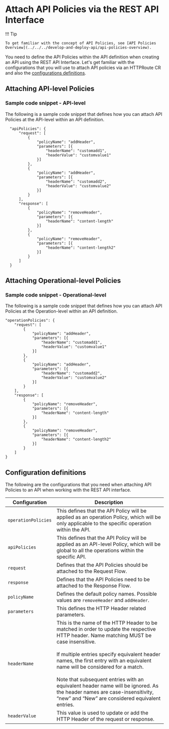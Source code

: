 # Attach API Policies via the REST API Interface

!!! Tip
    
    To get familiar with the concept of API Policies, see [API Policies Overview](../../../develop-and-deploy-api/api-policies-overview).

You need to define the API Policies within the API definition when creating an API using the REST API Interface. Let's get familiar with the configurations that you will use to attach API policies via an HTTPRoute CR and also the [configurations definitions](#configuration-definitions).

## Attaching API-level Policies

### Sample code snippet - API-level

The following is a sample code snippet that defines how you can attach API Policies at the API-level within an API definition.

```
  "apiPolicies": {
      "request": [
          {
              "policyName": "addHeader",
              "parameters": [{
                  "headerName": "customadd1",
                  "headerValue": "customvalue1"
              }]
          },
          {
              "policyName": "addHeader",
              "parameters": [{
                  "headerName": "customadd2",
                  "headerValue": "customvalue2"
              }]
          }
      ],
      "response": [
          {
              "policyName": "removeHeader",
              "parameters": [{
                  "headerName": "content-length"
              }]
          },
          {
              "policyName": "removeHeader",
              "parameters": [{
                  "headerName": "content-length2"
              }]
          }
      ]
  }
```

## Attaching Operational-level Policies

### Sample code snippet - Operational-level

The following is a sample code snippet that defines how you can attach API Policies at the Operation-level within an API definition.

```
"operationPolicies": {
    "request": [
        {
            "policyName": "addHeader",
            "parameters": [{
                "headerName": "customadd1",
                "headerValue": "customvalue1"
            }]
        },
        {
            "policyName": "addHeader",
            "parameters": [{
                "headerName": "customadd2",
                "headerValue": "customvalue2"
            }]
        }
    ],
    "response": [
        {
            "policyName": "removeHeader",
            "parameters": [{
                "headerName": "content-length"
            }]
        },
        {
            "policyName": "removeHeader",
            "parameters": [{
                "headerName": "content-length2"
            }]
        }
    ]
}
```

## Configuration definitions

The following are the configurations that you need when attaching API Policies to an API when working with the REST API interface.

<table>
<thead>
  <tr>
    <th>Configuration</th>
    <th>Description</th>
  </tr>
</thead>
<tbody>
  <tr>
    <td style="white-space: nowrap;"><code>operationPolicies</code></td>
    <td>This defines that the API Policy will be applied as an operation Policy, which will be only applicable to the specific operation within the API.</td>
  </tr>
  <tr>
    <td><code>apiPolicies</code></td>
    <td>This defines that the API Policy will be applied as an API-level Policy, which will be global to all the operations within the specific API.</td>
  </tr>
  <tr>
    <td><code>request</code></td>
    <td>Defines that the API Policies should be attached to the Request Flow.</td>
  </tr>
  <tr>
    <td><code>response</code></td>
    <td>Defines that the API Policies need to be attached to the Response Flow.</td>
  </tr>
  <tr>
    <td><code>policyName</code></td>
    <td>Defines the default policy names. Possible values are <code>removeHeader</code> and <code>addHeader</code>.</td>
  </tr>
  <tr>
    <td><code>parameters</code></td>
    <td>This defines the HTTP Header related parameters.</td>
  </tr>
  <tr>
    <td><code>headerName</code></td>
    <td>This is the name of the HTTP Header to be matched in order to update the respective HTTP header. Name matching MUST be case insensitive.<br><br>If multiple entries specify equivalent header names, the first entry with an equivalent name will be considered for a match.<br><br>Note that subsequent entries with an equivalent header name will be ignored. As the header names are case-insensitivity, “new” and “New” are considered equivalent entries.</td>
  </tr>
  <tr>
    <td><code>headerValue</code></td>
    <td>This value is used to update or add the HTTP Header of the request or response.</td>
  </tr>
</tbody>
</table>
